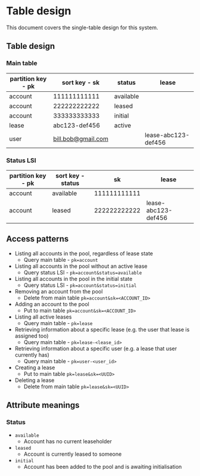 # Table design
This document covers the single-table design for this system.

## Table design

### Main table
| partition key - pk       | sort key - sk      | status     | lease               |
| ------------------------ | ------------------ | ---------- | ------------------- |
| account                  | 111111111111       | available  |                     |
| account                  | 222222222222       | leased     |                     |
| account                  | 333333333333       | initial    |                     |
| lease                    | abc123-def456      | active     |                     |
| user                     | bill.bob@gmail.com |            | lease-abc123-def456 |

### Status LSI
| partition key - pk | sort key - status | sk            | lease               |
| ------------------ | ----------------- | ------------- | ------------------- |
| account            | available         | 111111111111  |                     |
| account            | leased            | 222222222222  | lease-abc123-def456 |

## Access patterns
- Listing all accounts in the pool, regardless of lease state
  - Query main table - `pk=account`
- Listing all accounts in the pool without an active lease
  - Query status LSI - `pk=account&status=available`
- Listing all accounts in the pool in the initial state
  - Query status LSI - `pk=account&status=initial`
- Removing an account from the pool
  - Delete from main table `pk=account&sk=<ACCOUNT_ID>`
- Adding an account to the pool
  - Put to main table `pk=account&sk=<ACCOUNT_ID>`
- Listing all active leases
  - Query main table - `pk=lease`
- Retrieving information about a specific lease (e.g. the user that lease is assigned too)
  - Query main table - `pk=lease-<lease_id>`
- Retrieving information about a specific user (e.g. a lease that user currently has)
  - Query main table - `pk=user-<user_id>`
- Creating a lease
  - Put to main table `pk=lease&sk=<UUID>`
- Deleting a lease
  - Delete from main table `pk=lease&sk=<UUID>`

## Attribute meanings
### Status
- `available`
  - Account has no current leaseholder
- `leased`
  - Account is currently leased to someone
- `initial`
  - Account has been added to the pool and is awaiting initialisation
